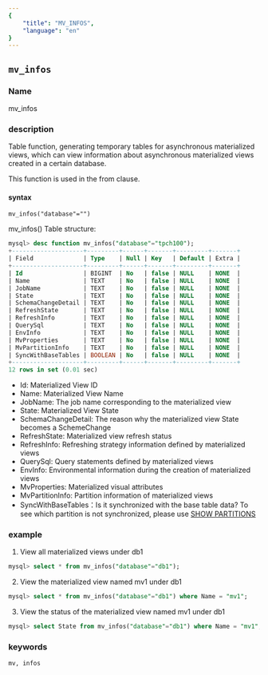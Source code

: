 ```yaml
---
{
    "title": "MV_INFOS",
    "language": "en"
}
---
```


<!--
Licensed to the Apache Software Foundation (ASF) under one
or more contributor license agreements.  See the NOTICE file
distributed with this work for additional information
regarding copyright ownership.  The ASF licenses this file
to you under the Apache License, Version 2.0 (the
"License"); you may not use this file except in compliance
with the License.  You may obtain a copy of the License at

  http://www.apache.org/licenses/LICENSE-2.0

Unless required by applicable law or agreed to in writing,
software distributed under the License is distributed on an
"AS IS" BASIS, WITHOUT WARRANTIES OR CONDITIONS OF ANY
KIND, either express or implied.  See the License for the
specific language governing permissions and limitations
under the License.
-->

## `mv_infos`

### Name

mv_infos

### description

Table function, generating temporary tables for asynchronous materialized views, which can view information about asynchronous materialized views created in a certain database.

This function is used in the from clause.

#### syntax

`mv_infos("database"="")`

mv_infos() Table structure:
```sql
mysql> desc function mv_infos("database"="tpch100");
+--------------------+---------+------+-------+---------+-------+
| Field              | Type    | Null | Key   | Default | Extra |
+--------------------+---------+------+-------+---------+-------+
| Id                 | BIGINT  | No   | false | NULL    | NONE  |
| Name               | TEXT    | No   | false | NULL    | NONE  |
| JobName            | TEXT    | No   | false | NULL    | NONE  |
| State              | TEXT    | No   | false | NULL    | NONE  |
| SchemaChangeDetail | TEXT    | No   | false | NULL    | NONE  |
| RefreshState       | TEXT    | No   | false | NULL    | NONE  |
| RefreshInfo        | TEXT    | No   | false | NULL    | NONE  |
| QuerySql           | TEXT    | No   | false | NULL    | NONE  |
| EnvInfo            | TEXT    | No   | false | NULL    | NONE  |
| MvProperties       | TEXT    | No   | false | NULL    | NONE  |
| MvPartitionInfo    | TEXT    | No   | false | NULL    | NONE  |
| SyncWithBaseTables | BOOLEAN | No   | false | NULL    | NONE  |
+--------------------+---------+------+-------+---------+-------+
12 rows in set (0.01 sec)
```

* Id: Materialized View ID
* Name: Materialized View Name
* JobName: The job name corresponding to the materialized view
* State: Materialized View State
* SchemaChangeDetail: The reason why the materialized view State becomes a SchemeChange
* RefreshState: Materialized view refresh status
* RefreshInfo: Refreshing strategy information defined by materialized views
* QuerySql: Query statements defined by materialized views
* EnvInfo: Environmental information during the creation of materialized views
* MvProperties: Materialized visual attributes
* MvPartitionInfo: Partition information of materialized views
* SyncWithBaseTables：Is it synchronized with the base table data? To see which partition is not synchronized, please use [SHOW PARTITIONS](../sql-reference/Show-Statements/SHOW-PARTITIONS.md)

### example

1. View all materialized views under db1

```sql
mysql> select * from mv_infos("database"="db1");
```

2. View the materialized view named mv1 under db1

```sql
mysql> select * from mv_infos("database"="db1") where Name = "mv1";
```

3. View the status of the materialized view named mv1 under db1

```sql
mysql> select State from mv_infos("database"="db1") where Name = "mv1";
```

### keywords

    mv, infos

